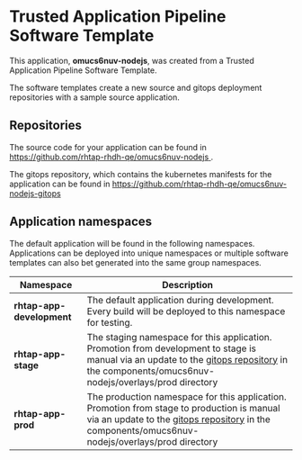 # Trusted Application Pipeline Software Template

This application, **omucs6nuv-nodejs**, was created from a Trusted Application Pipeline Software Template.

The software templates create a new source and gitops deployment repositories with a sample source application. 

## Repositories

The source code for your application can be found in [https://github.com/rhtap-rhdh-qe/omucs6nuv-nodejs ](https://github.com/rhtap-rhdh-qe/omucs6nuv-nodejs ).
 
The gitops repository, which contains the kubernetes manifests for the application can be found in 
[https://github.com/rhtap-rhdh-qe/omucs6nuv-nodejs-gitops ](https://github.com/rhtap-rhdh-qe/omucs6nuv-nodejs-gitops ) 

## Application namespaces 

The default application will be found in the following namespaces. Applications can be deployed into unique namespaces or multiple software templates can also bet generated into the same group namespaces.  

|  Namespace   |  Description   |  
| -------- | -------- |   
| **rhtap-app-development** | The default application during development. Every build will be deployed to this namespace for testing. | 
| **rhtap-app-stage** | The staging namespace for this application. Promotion from development to stage is manual via an update to the [gitops repository](https://github.com/rhtap-rhdh-qe/omucs6nuv-nodejs-gitops ) in the components/omucs6nuv-nodejs/overlays/prod directory |  
| **rhtap-app-prod** | The production namespace for this application. Promotion from stage to production is manual via an update to the [gitops repository](https://github.com/rhtap-rhdh-qe/omucs6nuv-nodejs-gitops ) in the components/omucs6nuv-nodejs/overlays/prod directory | 